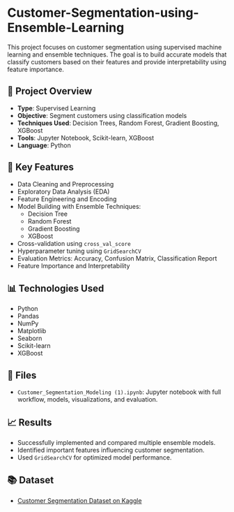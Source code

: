 # Customer-Segmentation-using-Ensemble-Learning

This project focuses on customer segmentation using supervised machine learning and ensemble techniques. The goal is to build accurate models that classify customers based on their features and provide interpretability using feature importance.

## 📁 Project Overview

- **Type**: Supervised Learning  
- **Objective**: Segment customers using classification models  
- **Techniques Used**: Decision Trees, Random Forest, Gradient Boosting, XGBoost  
- **Tools**: Jupyter Notebook, Scikit-learn, XGBoost  
- **Language**: Python

## 📌 Key Features

- Data Cleaning and Preprocessing  
- Exploratory Data Analysis (EDA)  
- Feature Engineering and Encoding  
- Model Building with Ensemble Techniques:
  - Decision Tree
  - Random Forest
  - Gradient Boosting
  - XGBoost
- Cross-validation using `cross_val_score`  
- Hyperparameter tuning using `GridSearchCV`  
- Evaluation Metrics: Accuracy, Confusion Matrix, Classification Report  
- Feature Importance and Interpretability

## 📊 Technologies Used

- Python  
- Pandas  
- NumPy  
- Matplotlib  
- Seaborn  
- Scikit-learn  
- XGBoost  

## 📂 Files

- `Customer_Segmentation_Modeling (1).ipynb`: Jupyter notebook with full workflow, models, visualizations, and evaluation.

## 📈 Results

- Successfully implemented and compared multiple ensemble models.  
- Identified important features influencing customer segmentation.  
- Used `GridSearchCV` for optimized model performance.

## 📚 Dataset

- [Customer Segmentation Dataset on Kaggle](https://www.kaggle.com/datasets/vjchoudhary7/customer-segmentation-tutorial-in-python)
